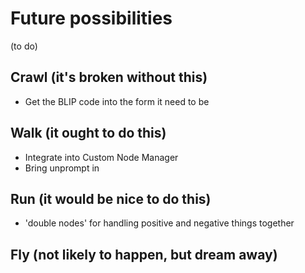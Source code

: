 # Future possibilities

(to do)

## Crawl (it's broken without this)
- Get the BLIP code into the form it need to be

## Walk (it ought to do this)
- Integrate into Custom Node Manager 
- Bring unprompt in

## Run (it would be nice to do this)
- 'double nodes' for handling positive and negative things together

## Fly (not likely to happen, but dream away)